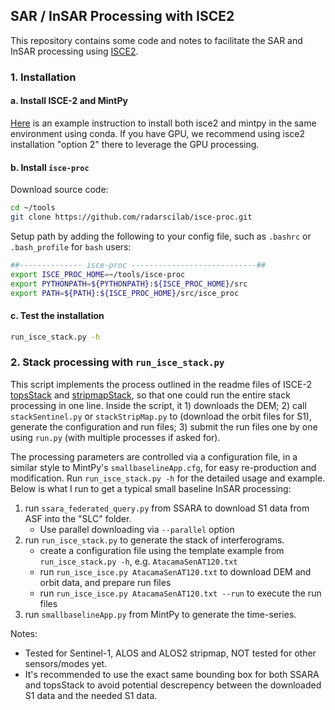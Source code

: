 ## SAR / InSAR Processing with ISCE2

This repository contains some code and notes to facilitate the SAR and InSAR processing using [ISCE2](https://github.com/isce-framework/isce2).

### 1. Installation

#### a. Install ISCE-2 and MintPy

[Here](https://github.com/yunjunz/conda_envs) is an example instruction to install both isce2 and mintpy in the same environment using conda. If you have GPU, we recommend using isce2 installation "option 2" there to leverage the GPU processing.

#### b. Install `isce-proc`

Download source code:

```bash
cd ~/tools
git clone https://github.com/radarscilab/isce-proc.git
```

Setup path by adding the following to your config file, such as `.bashrc` or `.bash_profile` for `bash` users:

```bash
##-------------- isce-proc ----------------------------##
export ISCE_PROC_HOME=~/tools/isce-proc
export PYTHONPATH=${PYTHONPATH}:${ISCE_PROC_HOME}/src
export PATH=${PATH}:${ISCE_PROC_HOME}/src/isce_proc
```

#### c. Test the installation

```bash
run_isce_stack.py -h
```

### 2. Stack processing with `run_isce_stack.py`

This script implements the process outlined in the readme files of ISCE-2 [topsStack](https://github.com/isce-framework/isce2/blob/main/contrib/stack/topsStack/README.md) and [stripmapStack](https://github.com/isce-framework/isce2/blob/main/contrib/stack/stripmapStack/README.md), so that one could run the entire stack processing in one line. Inside the script, it 1) downloads the DEM; 2) call `stackSentinel.py` or `stackStripMap.py` to (download the orbit files for S1), generate the configuration and run files; 3) submit the run files one by one using `run.py` (with multiple processes if asked for).

The processing parameters are controlled via a configuration file, in a similar style to MintPy's `smallbaselineApp.cfg`, for easy re-production and modification. Run `run_isce_stack.py -h` for the detailed usage and example. Below is what I run to get a typical small baseline InSAR processing:

1. run `ssara_federated_query.py` from SSARA to download S1 data from ASF into the "SLC" folder.
   - Use parallel downloading via `--parallel` option
2. run `run_isce_stack.py` to generate the stack of interferograms.
   - create a configuration file using the template example from `run_isce_stack.py -h`, e.g. `AtacamaSenAT120.txt`
   - run `run_isce_isce.py AtacamaSenAT120.txt` to download DEM and orbit data, and prepare run files
   - run `run_isce_isce.py AtacamaSenAT120.txt --run` to execute the run files
3. run `smallbaselineApp.py` from MintPy to generate the time-series.

Notes:

+ Tested for Sentinel-1, ALOS and ALOS2 stripmap, NOT tested for other sensors/modes yet.
+ It's recommended to use the exact same bounding box for both SSARA and topsStack to avoid potential descrepency between the downloaded S1 data and the needed S1 data.
